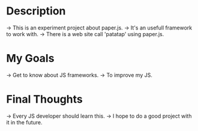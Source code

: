 # Description
 -> This is an experiment project about paper.js. 
 -> It's an usefull framework to work with.
 -> There is a web site call 'patatap' using paper.js.
 
# My Goals
 -> Get to know about JS frameworks.
 -> To improve my JS.
 
# Final Thoughts
 -> Every JS developer should learn this.
 -> I hope to do a good project with it in the future.
